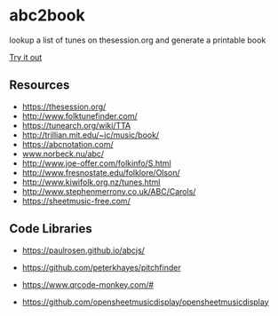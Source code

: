 # abc2book
lookup  a list of  tunes on thesession.org and generate a printable book

[Try it out](https://tunebook.syntithenai.com/)

## Resources

- https://thesession.org/
- http://www.folktunefinder.com/
- https://tunearch.org/wiki/TTA
- http://trillian.mit.edu/~jc/music/book/
- https://abcnotation.com/
- www.norbeck.nu/abc/
- http://www.joe-offer.com/folkinfo/S.html
- http://www.fresnostate.edu/folklore/Olson/
- http://www.kiwifolk.org.nz/tunes.html
- http://www.stephenmerrony.co.uk/ABC/Carols/
- https://sheetmusic-free.com/

## Code Libraries

- https://paulrosen.github.io/abcjs/

- https://github.com/peterkhayes/pitchfinder

- https://www.qrcode-monkey.com/#
- https://github.com/opensheetmusicdisplay/opensheetmusicdisplay
